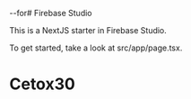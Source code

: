  --for# Firebase Studio

This is a NextJS starter in Firebase Studio.

To get started, take a look at src/app/page.tsx.
# Cetox30
